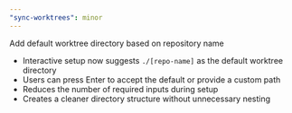 ```yaml
---
"sync-worktrees": minor
---
```


Add default worktree directory based on repository name

- Interactive setup now suggests `./[repo-name]` as the default worktree directory
- Users can press Enter to accept the default or provide a custom path
- Reduces the number of required inputs during setup
- Creates a cleaner directory structure without unnecessary nesting